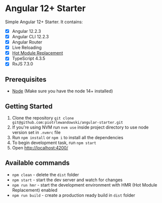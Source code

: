 # Angular 12+ Starter

Simple Angular 12+ Starter. It contains:
- [x] Angular 12.2.3
- [x] Angular CLI 12.2.3
- [x] Angular Router
- [x] Live Reloading
- [x] [Hot Module Replacement](https://github.com/angular/angular-cli/wiki/stories-configure-hmr)
- [x] TypeScript 4.3.5
- [x] RxJS 7.3.0

## Prerequisites

* [Node](https://nodejs.org/) (Make sure you have the node 14+ installed)

## Getting Started

1. Clone the repository `git clone git@github.com:piotrlewandowski/angular-starter.git`
2. If you're using NVM run `nvm use` inside project directory to use node version set in `.nvmrc` file
3. Run `npm install` or `npm i` to install all the dependencies
4. To begin development task, run `npm start`
5. Open [http://localhost:4200/](http://localhost:4200/)

## Available commands

- `npm clean` - delete the `dist` folder
- `npm start` - start the dev server and watch for changes
- `npm run hmr` - start the development environment with HMR (Hot Module Replacement) enabled
- `npm run build` - create a production ready build in `dist` folder
